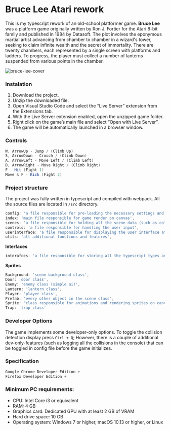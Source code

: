 # Bruce Lee Atari rework

This is my typescript rework of an old-school platformer game. **Bruce Lee** was a platform game originally written by Ron J. Fortier for the Atari 8-bit family and published in 1984 by Datasoft. The plot involves the eponymous martial artist advancing from chamber to chamber in a wizard's tower, seeking to claim infinite wealth and the secret of immortality. There are twenty chambers, each represented by a single screen with platforms and ladders. To progress, the player must collect a number of lanterns suspended from various points in the chamber.

![bruce-lee-cover](https://i.imgur.com/MmzTukm.png)

### Instalation

1. Download the project.
2. Unzip the downloaded file.
3. Open Visual Studio Code and select the “Live Server” extension from the Extensions tab.
4. With the Live Server extension enabled, open the unzipped game folder.
5. Right click on the game’s main file and select “Open with Live Server”.
6. The game will be automatically launched in a browser window.

### Controls
```c#
W, ArrowUp - Jump / (Climb Up)
S, ArrowDown - Crouch / (Climb Down)
A, ArrowLeft - Move Left / (Climb Left)
D, ArrowRight - Move Right / (Climb Right)
F - Hit (Fight 1)
Move & F - Kick (Fight 2)
```
### Project structure
The project was fully written in typescript and compiled with webpack. All the source files are located in `/src` directory.

```ts
config: 'a file responsible for pre-loading the necessary settings and game configuration',
index: 'main file responsible for game render on canvas',
scenes: 'a file responsible for holding all the scene data (such as colliders, triggers, traps, locations)',
controls: 'a file responsible for handling the user input',
userinterface: 'a file responsible for displaying the user interface at the top',
utils: 'all additional functions and features',
```

**Interfaces**
```ts
interafces: 'a file responsible for storing all the typescript types and interfaces'
```
**Sprites**
```ts
Background: 'scene background class',
Door: 'door class',
Enemy: 'enemy class (simple ai)',
Lantern: 'lantern class',
Player: 'player class',
Prefab: 'every other object in the scene class',
Sprite: 'class responsible for animations and rendering sprites on canvas in specific order',
Trap: 'trap class'
```

### Developer Options

The game implements some developer-only options. To toggle the collision detection display press `Ctrl + Q`; 
However, there is a couple of additional dev-only-features (such as logging all the collisions in the console) that can be toggled in config file before the game initializes.

### Specification
```js
Google Chrome Developer Edition +
Firefox Developer Edition +
```
### Minimum PC requirements: 
- CPU: Intel Core i3 or equivalent
- RAM: 4 GB
- Graphics card: Dedicated GPU with at least 2 GB of VRAM
- Hard drive space: 10 GB
- Operating system: Windows 7 or higher, macOS 10.13 or higher, or Linux

